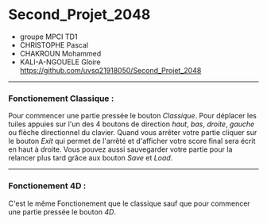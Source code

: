 # Second_Projet_2048
* groupe MPCI TD1
* CHRISTOPHE Pascal
* CHAKROUN Mohammed
* KALI-A-NGOUELE Gloire
https://github.com/uvsq21918050/Second_Projet_2048

***
### Fonctionement Classique :
Pour commencer une partie pressée le bouton _Classique_.
Pour déplacer les tuiles appuies sur l'un des 4 boutons de direction _haut_, _bas_, _droite_, _gauche_ ou flèche directionnel du clavier.
Quand vous arrêter votre partie cliquer sur le bouton _Exit_ qui permet de l'arrêté et d'afficher votre score final sera écrit en haut à droite.
Vous pouvez aussi sauvegarder votre partie pour la relancer plus tard grâce aux bouton _Save_ et _Load_.

***

### Fonctionement 4D :
C'est le même Fonctionement que le classique sauf que pour commencer une partie pressée le bouton _4D_.

